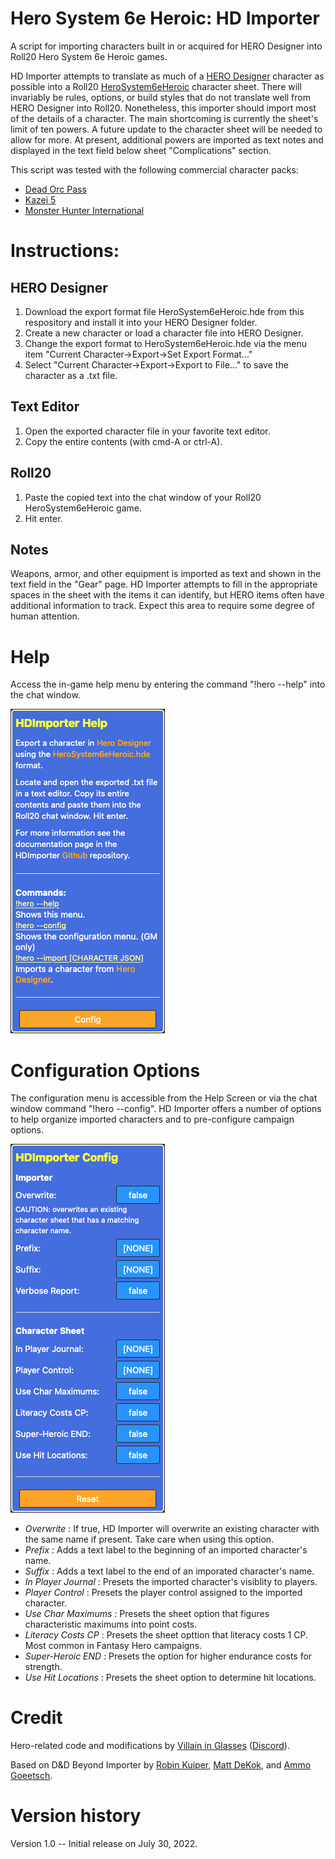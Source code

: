 # Hero System 6e Heroic: HD Importer
A script for importing characters built in or acquired for HERO Designer into Roll20 Hero System 6e Heroic games. 

HD Importer attempts to translate as much of a [HERO Designer](https://www.herogames.com/store/product/1-hero-designer/) character as possible into a Roll20 [HeroSystem6eHeroic](https://github.com/Roll20/roll20-character-sheets/blob/master/HeroSystem6eHeroic/README.md) character sheet. There will invariably be rules, options, or build styles that do not translate well from HERO Designer into Roll20. Nonetheless, this importer should import most of the details of a character. The main shortcoming is currently the sheet's limit of ten powers. A future update to the character sheet will be needed to allow for more. At present, additional powers are imported as text notes and displayed in the text field below sheet "Complications" section.

This script was tested with the following commercial character packs:
- [Dead Orc Pass](https://www.herogames.com/store/product/910-dead-orc-pass-mini-campaign-book-pdfhdc/)
- [Kazei 5](https://www.herogames.com/store/product/92-kazei-5-character-pack/)
- [Monster Hunter International](https://www.herogames.com/store/product/5-monster-hunter-international-character-pack/)

# Instructions:

## HERO Designer

1. Download the export format file HeroSystem6eHeroic.hde from this respository and install it into your HERO Designer folder.
2. Create a new character or load a character file into HERO Designer.
3. Change the export format to HeroSystem6eHeroic.hde via the menu item "Current Character->Export->Set Export Format..."
4. Select "Current Character->Export->Export to File..." to save the character as a .txt file.

## Text Editor
1. Open the exported character file in your favorite text editor.
2. Copy the entire contents (with cmd-A or ctrl-A).

## Roll20

1. Paste the copied text into the chat window of your Roll20 HeroSystem6eHeroic game.
2. Hit enter.

## Notes

Weapons, armor, and other equipment is imported as text and shown in the text field in the "Gear" page. HD Importer attempts to fill in the appropriate spaces in the sheet with the items it can identify, but HERO items often have additional information to track. Expect this area to require some degree of human attention.

# Help
Access the in-game help menu by entering the command "!hero --help" into the chat window.

![HelpMenu](/HeroSystem6eHeroic_HDImporter/images/HelpMenu.png)

# Configuration Options

The configuration menu is accessible from the Help Screen or via the chat window command "!hero --config". HD Importer offers a number of options to help organize imported characters and to pre-configure campaign options.

![HelpMenu](/HeroSystem6eHeroic_HDImporter/images/ConfigMenu.png)

- _Overwrite_ : If true, HD Importer will overwrite an existing character with the same name if present. Take care when using this option.
- _Prefix_ : Adds a text label to the beginning of an imported character's name.
- _Suffix_ : Adds a text label to the end of an imporated character's name.
- _In Player Journal_ : Presets the imported character's visiblity to players.
- _Player Control_ : Presets the player control assigned to the imported character.
- _Use Char Maximums_ : Presets the sheet option that figures characteristic maximums into point costs.
- _Literacy Costs CP_ : Presets the sheet opttion that literacy costs 1 CP. Most common in Fantasy Hero campaigns.
- _Super-Heroic END_ : Presets the option for higher endurance costs for strength.
- _Use Hit Locations_ : Presets the sheet option to determine hit locations. 

# Credit
Hero-related code and modifications by [Villain in Glasses](https://app.roll20.net/users/633423/villain-in-glasses) ([Discord](https://discordapp.com/users/Villain#0604/)).

Based on D&D Beyond Importer by [Robin Kuiper](https://app.roll20.net/users/1226016/robin), [Matt DeKok](https://app.roll20.net/users/494585/sillvva), and [Ammo Goeetsch](https://app.roll20.net/users/2990964/ammo).

# Version history
Version 1.0 -- Initial release on July 30, 2022.
